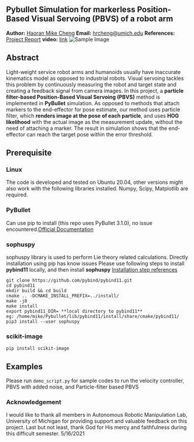 ## Pybullet Simulation for markerless Position-Based Visual Servoing (PBVS) of a robot arm
**Author:** [Haoran Mike Cheng](https://www.linkedin.com/in/hrcheng/)
**Email:** hrcheng@umich.edu
**References:** [Project Report](https://drive.google.com/file/d/1RTxMGtyoRdckZbu1weEqGqMV1YU7K-99/view?usp=sharing)
**video:** [link](https://drive.google.com/file/d/1CJzujuzSmLbED6PKnHZAKvR8Pr7eE_Hm/view?usp=sharing)
![Sample Image](https://drive.google.com/uc?export=view&id=1SN8ObK_XjMm3gslmQTcdCA_5doAEI9a0)

## Abstract
Light-weight service robot arms and humanoids usually have inaccurate kinematics model as opposed to industrial robots. Visual servoing tackles this problem by continuously measuring the robot and target state and creating a feedback signal from camera images. In this project, a **particle filter-based Position-Based Visual Servoing (PBVS)** method is implemented in **PyBullet** simulation. As opposed to methods that attach markers to the end-effector for pose estimate, our method uses particle filter, which **renders image at the pose of each particle**, and uses **HOG likelihood** with the actual image as the measurement update, without the need of attaching a marker. The result in simulation shows that the end-effector can reach the target pose within the error threshold. 

## Prerequisite
### **Linux**
The code is developed and tested on Ubuntu 20.04, other versions might also work with the following libraries installed. Numpy, Scipy, Matplotlib are required.

### **PyBullet**
Can use pip to install (this repo uses PyBullet 3.1.0), no issue encountered.[Official Documentation](https://pybullet.org/wordpress/)
 
### **sophuspy**
sophuspy library is used to perform Lie theory related calculations. 
Directly installation using pip has know issues 
Please use following steps to install **pybind11** locally, and then install **sophuspy**
[Installation step references](https://github.com/craigstar/SophusPy/issues/3)
```
git clone https://github.com/pybind/pybind11.git
cd pybind11
mkdir build && cd build
cmake .. -DCMAKE_INSTALL_PREFIX=../install/
make -j8
make install
export pybind11_DIR= **local directory to pybind11**
eg: /home/mike/Pybullet/lib/pybind11/install/share/cmake/pybind11/
pip3 install --user sophuspy
```
### **scikit-image**
```
pip install scikit-image
```
## Examples 
Please run `demo_script.py` for sample codes to run the velocity controller, PBVS with added noise, and Particle-filter based PBVS

### Acknowledgement
I would like to thank all members in Autonomous Robotic Manipulation Lab, University of Michigan for providing support and valuable feedback on this project. Last but not least, thank God for His mercy and faithfulness during this difficult semester. 5/16/2021
